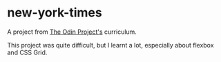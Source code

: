 # new-york-times

A project from [The Odin Project's](https://www.theodinproject.com/courses/html5-and-css3/lessons/positioning-and-floating-elements?ref=lnav) curriculum.

This project was quite difficult, but I learnt a lot, especially about flexbox and CSS Grid.
